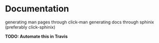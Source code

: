 # Documentation

generating man pages through click-man
generating docs through sphinix (preferably click-sphinix)

__TODO: Automate this in Travis__
